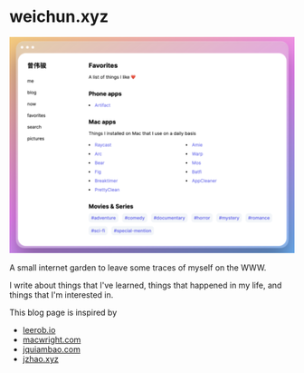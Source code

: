 # weichun.xyz

![Thumbnail](/public/thumbnail.png)

A small internet garden to leave some traces of myself on the WWW.

I write about things that I've learned, things that happened in my life, and things that I'm interested in.

This blog page is inspired by

- [leerob.io](https://leerob.io/)
- [macwright.com](https://macwright.com/)
- [jquiambao.com](https://www.jquiambao.com/)
- [jzhao.xyz](https://jzhao.xyz/)
